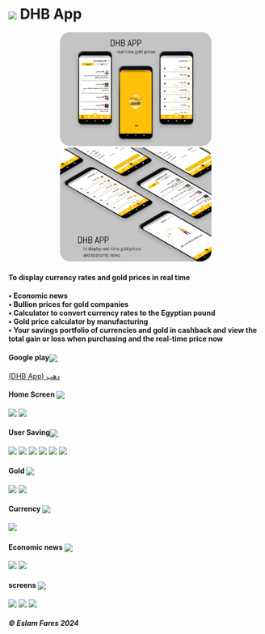 <h1> <img align="center" height="50" src="https://i.ibb.co/NFPxx9n/icon.png">  DHB App </h1> 

<p align="center">
  <img src="https://github.com/EslamFares/Readme/blob/master/apps%20covers/dhb%20Mockup%2008.png?raw=true" width="300px" style="border-radius: 20px 20px 20px 20px">
  <img src="https://github.com/EslamFares/Readme/blob/master/apps%20covers/dhb%20Mockup%2006.png?raw=true" width="300px" style="border-radius: 20px 20px 20px 20px">
</p>


<h4>To display currency rates and gold prices in real time<h4>
• Economic news <br />
• Bullion prices for gold companies <br />
• Calculator to convert currency rates to the Egyptian pound<br />
• Gold price calculator by manufacturing<br />
• Your savings portfolio of currencies and gold in cashback and view the total gain or loss when purchasing and the real-time price now<br />

<h4>Google play<img align="center" height="20" src="https://www.codot.gov/safety/impaired-driving/planahead/2011-assets/android-market-icon.png/@@images/image"></h4>

<p float="left">
<a href="https://play.google.com/store/apps/details?id=com.eslamfares.gold_dollar_souq">(DHB App) دهب</a>

</p>

<h4>Home Screen  <img align="center" height="20" src="https://w7.pngwing.com/pngs/848/762/png-transparent-computer-icons-home-house-home-angle-building-rectangle-thumbnail.png"></h4>

<p float="left">
  <img src="https://i.ibb.co/kXt61RS/1-portrait.png" width="80" />
  <img src="https://i.ibb.co/9VrtgHx/2-portrait.png" width="80" />

</p>


<h4>User Saving<img align="center" height="20" src="https://cdn-icons-png.freepik.com/512/3347/3347971.png"></h4>
<p float="left">
  <img src="https://i.ibb.co/LSHNBFx/9-portrait.png" width="80" /> 
    <img src="https://i.ibb.co/C1NXCCr/10-portrait.png" width="80" /> 
      <img src="https://i.ibb.co/M1mTPFf/11-portrait.png" width="80" /> 
        <img src="https://i.ibb.co/zHPWTFq/12-portrait.png" width="80" /> 
          <img src="https://i.ibb.co/xgTdm7j/14-portrait.png" width="80" /> 
            <img src="https://i.ibb.co/s3GZhDj/13-portrait.png" width="80" /> 

</p>

<h4>Gold <img align="center" height="20" src="https://cdn-icons-png.freepik.com/512/3309/3309977.png"></h4>

<p float="left">
   <img src="https://i.ibb.co/9YTRgLY/3-portrait.png" width="80" /> 
     <img src="https://i.ibb.co/4ZWJmWw/6-portrait.png" width="80" /> 


</p>

<h4>Currency <img align="center" height="20" src="https://cdn-icons-png.freepik.com/512/2228/2228814.png"></h4>
<p float="left">
    <img src="https://i.ibb.co/Ch27ggH/5-portrait.png" width="80" /> 

</p>

<h4>Economic news <img align="center" height="20" src="https://www.freeiconspng.com/thumbs/news-icon/news-icon-24.png"></h4>
<p float="left">
  <img src="https://i.ibb.co/hBnWqWL/7-portrait.png" width="80" /> 
      <img src="https://i.ibb.co/DCHDcGb/8-portrait.png" width="80" /> 

</p>


<h4>screens <img align="center" height="20" src="https://www.svgrepo.com/show/105656/phone-design-of-big-screen.svg"></h4>
<p float="left">
  <img src="https://i.ibb.co/QHWPR2t/0-portrait.png" width="80" />
    <img src="https://i.ibb.co/RDFGXBp/16-portrait.png" width="80" /> 
      <img src="https://i.ibb.co/dWwWy57/15-portrait.png" width="80" /> 


</p>


<h5> ©️ Eslam Fares 2024</h5>
